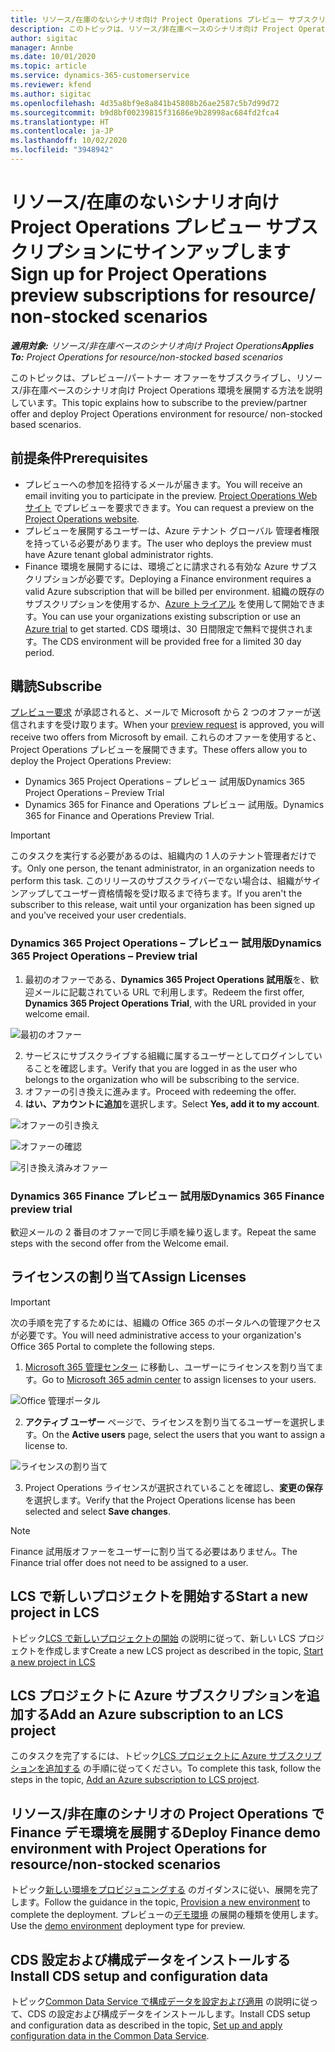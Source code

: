 ```yaml
---
title: リソース/在庫のないシナリオ向け Project Operations プレビュー サブスクリプションにサインアップします
description: このトピックは、リソース/非在庫ベースのシナリオ向け Project Operations をサブスクライブして展開する方法について説明します。
author: sigitac
manager: Annbe
ms.date: 10/01/2020
ms.topic: article
ms.service: dynamics-365-customerservice
ms.reviewer: kfend
ms.author: sigitac
ms.openlocfilehash: 4d35a8bf9e8a841b45808b26ae2587c5b7d99d72
ms.sourcegitcommit: b9d8bf00239815f31686e9b28998ac684fd2fca4
ms.translationtype: HT
ms.contentlocale: ja-JP
ms.lasthandoff: 10/02/2020
ms.locfileid: "3948942"
---
```

# <a name="sign-up-for-project-operations-preview-subscriptions-for-resource-non-stocked-scenarios"></a><span data-ttu-id="83b77-103">リソース/在庫のないシナリオ向け Project Operations プレビュー サブスクリプションにサインアップします</span><span class="sxs-lookup"><span data-stu-id="83b77-103">Sign up for Project Operations preview subscriptions for resource/ non-stocked scenarios</span></span>

<span data-ttu-id="83b77-104">_**適用対象:** リソース/非在庫ベースのシナリオ向け Project Operations_</span><span class="sxs-lookup"><span data-stu-id="83b77-104">_**Applies To:** Project Operations for resource/non-stocked based scenarios_</span></span>

<span data-ttu-id="83b77-105">このトピックは、プレビュー/パートナー オファーをサブスクライブし、リソース/非在庫ベースのシナリオ向け Project Operations 環境を展開する方法を説明しています。</span><span class="sxs-lookup"><span data-stu-id="83b77-105">This topic explains how to subscribe to the preview/partner offer and deploy Project Operations environment for resource/ non-stocked based scenarios.</span></span>

## <a name="prerequisites"></a><span data-ttu-id="83b77-106">前提条件</span><span class="sxs-lookup"><span data-stu-id="83b77-106">Prerequisites</span></span>

- <span data-ttu-id="83b77-107">プレビューへの参加を招待するメールが届きます。</span><span class="sxs-lookup"><span data-stu-id="83b77-107">You will receive an email inviting you to participate in the preview.</span></span> <span data-ttu-id="83b77-108">[Project Operations Web サイト](https://dynamics.microsoft.com/en-us/project-operations/overview/) でプレビューを要求できます。</span><span class="sxs-lookup"><span data-stu-id="83b77-108">You can request a preview on the [Project Operations website](https://dynamics.microsoft.com/en-us/project-operations/overview/).</span></span>
- <span data-ttu-id="83b77-109">プレビューを展開するユーザーは、Azure テナント グローバル 管理者権限を持っている必要があります。</span><span class="sxs-lookup"><span data-stu-id="83b77-109">The user who deploys the preview must have Azure tenant global administrator rights.</span></span>
- <span data-ttu-id="83b77-110">Finance 環境を展開するには、環境ごとに請求される有効な Azure サブスクリプションが必要です。</span><span class="sxs-lookup"><span data-stu-id="83b77-110">Deploying a Finance environment requires a valid Azure subscription that will be billed per environment.</span></span> <span data-ttu-id="83b77-111">組織の既存のサブスクリプションを使用するか、[Azure トライアル](https://azure.microsoft.com/en-us/free/) を使用して開始できます。</span><span class="sxs-lookup"><span data-stu-id="83b77-111">You can use your organizations existing subscription or use an [Azure trial](https://azure.microsoft.com/en-us/free/) to get started.</span></span> <span data-ttu-id="83b77-112">CDS 環境は、30 日間限定で無料で提供されます。</span><span class="sxs-lookup"><span data-stu-id="83b77-112">The CDS environment will be provided free for a limited 30 day period.</span></span>

## <a name="subscribe"></a><span data-ttu-id="83b77-113">購読</span><span class="sxs-lookup"><span data-stu-id="83b77-113">Subscribe</span></span>

<span data-ttu-id="83b77-114">[プレビュー要求](https://forms.office.com/FormsPro/Pages/ResponsePage.aspx?id=v4j5cvGGr0GRqy180BHbR56j8lZs0FdAvwT75_WNFyxUMkRDV1NYQU5TNjE2VjhKOVBUNVg2R0s1NC4u) が承認されると、メールで Microsoft から 2 つのオファーが送信されますを受け取ります。</span><span class="sxs-lookup"><span data-stu-id="83b77-114">When your [preview request](https://forms.office.com/FormsPro/Pages/ResponsePage.aspx?id=v4j5cvGGr0GRqy180BHbR56j8lZs0FdAvwT75_WNFyxUMkRDV1NYQU5TNjE2VjhKOVBUNVg2R0s1NC4u) is approved, you will receive two offers from Microsoft by email.</span></span> <span data-ttu-id="83b77-115">これらのオファーを使用すると、Project Operations プレビューを展開できます。</span><span class="sxs-lookup"><span data-stu-id="83b77-115">These offers allow you to deploy the Project Operations Preview:</span></span>

- <span data-ttu-id="83b77-116">Dynamics 365 Project Operations – プレビュー 試用版</span><span class="sxs-lookup"><span data-stu-id="83b77-116">Dynamics 365 Project Operations – Preview Trial</span></span>
- <span data-ttu-id="83b77-117">Dynamics 365 for Finance and Operations プレビュー 試用版。</span><span class="sxs-lookup"><span data-stu-id="83b77-117">Dynamics 365 for Finance and Operations Preview Trial.</span></span>

> [!IMPORTANT]
> <span data-ttu-id="83b77-118">このタスクを実行する必要があるのは、組織内の 1 人のテナント管理者だけです。</span><span class="sxs-lookup"><span data-stu-id="83b77-118">Only one person, the tenant administrator, in an organization needs to perform this task.</span></span> <span data-ttu-id="83b77-119">このリリースのサブスクライバーでない場合は、組織がサインアップしてユーザー資格情報を受け取るまで待ちます。</span><span class="sxs-lookup"><span data-stu-id="83b77-119">If you aren't the subscriber to this release, wait until your organization has been signed up and you've received your user credentials.</span></span>

### <a name="dynamics-365-project-operations--preview-trial"></a><span data-ttu-id="83b77-120">Dynamics 365 Project Operations – プレビュー 試用版</span><span class="sxs-lookup"><span data-stu-id="83b77-120">Dynamics 365 Project Operations – Preview trial</span></span>

1. <span data-ttu-id="83b77-121">最初のオファーである、**Dynamics 365 Project Operations 試用版**を、歓迎メールに記載されている URL で利用します。</span><span class="sxs-lookup"><span data-stu-id="83b77-121">Redeem the first offer, **Dynamics 365 Project Operations Trial**, with the URL provided in your welcome email.</span></span>

![最初のオファー](./media/1FirstOffer.png)

2. <span data-ttu-id="83b77-123">サービスにサブスクライブする組織に属するユーザーとしてログインしていることを確認します。</span><span class="sxs-lookup"><span data-stu-id="83b77-123">Verify that you are logged in as the user who belongs to the organization who will be subscribing to the service.</span></span>
3. <span data-ttu-id="83b77-124">オファーの引き換えに進みます。</span><span class="sxs-lookup"><span data-stu-id="83b77-124">Proceed with redeeming the offer.</span></span> 
4. <span data-ttu-id="83b77-125">**はい、アカウントに追加**を選択します。</span><span class="sxs-lookup"><span data-stu-id="83b77-125">Select **Yes, add it to my account**.</span></span>

![オファーの引き換え](./media/2RedeemFirstOffer.png)

![オファーの確認](./media/3ConfirmFirstOffer.png)

![引き換え済みオファー](./media/4OfferSuccessfulyRedeemed.png)

### <a name="dynamics-365-finance-preview-trial"></a><span data-ttu-id="83b77-129">Dynamics 365 Finance プレビュー 試用版</span><span class="sxs-lookup"><span data-stu-id="83b77-129">Dynamics 365 Finance preview trial</span></span>

<span data-ttu-id="83b77-130">歓迎メールの 2 番目のオファーで同じ手順を繰り返します。</span><span class="sxs-lookup"><span data-stu-id="83b77-130">Repeat the same steps with the second offer from the Welcome email.</span></span>

## <a name="assign-licenses"></a><span data-ttu-id="83b77-131">ライセンスの割り当て</span><span class="sxs-lookup"><span data-stu-id="83b77-131">Assign Licenses</span></span>

> [!IMPORTANT]
> <span data-ttu-id="83b77-132">次の手順を完了するためには、組織の Office 365 のポータルへの管理アクセスが必要です。</span><span class="sxs-lookup"><span data-stu-id="83b77-132">You will need administrative access to your organization's Office 365 Portal to complete the following steps.</span></span>

1. <span data-ttu-id="83b77-133">[Microsoft 365 管理センター](https://portal.office.com/) に移動し、ユーザーにライセンスを割り当てます。</span><span class="sxs-lookup"><span data-stu-id="83b77-133">Go to [Microsoft 365 admin center](https://portal.office.com/) to assign licenses to your users.</span></span>

![Office 管理ポータル](./media/5OfficeAdminPortal.png)

2. <span data-ttu-id="83b77-135">**アクティブ ユーザー** ページで、ライセンスを割り当てるユーザーを選択します。</span><span class="sxs-lookup"><span data-stu-id="83b77-135">On the **Active users** page, select the users that you want to assign a license to.</span></span>

![ライセンスの割り当て](./media/6AssignLicenses.png)

3. <span data-ttu-id="83b77-137">Project Operations ライセンスが選択されていることを確認し、**変更の保存**を選択します。</span><span class="sxs-lookup"><span data-stu-id="83b77-137">Verify that the Project Operations license has been selected and select **Save changes**.</span></span> 

> [!NOTE]
> <span data-ttu-id="83b77-138">Finance 試用版オファーをユーザーに割り当てる必要はありません。</span><span class="sxs-lookup"><span data-stu-id="83b77-138">The Finance trial offer does not need to be assigned to a user.</span></span>

## <a name="start-a-new-project-in-lcs"></a><span data-ttu-id="83b77-139">LCS で新しいプロジェクトを開始する</span><span class="sxs-lookup"><span data-stu-id="83b77-139">Start a new project in LCS</span></span>

<span data-ttu-id="83b77-140">トピック[LCS で新しいプロジェクトの開始](create-lcs-project.md) の説明に従って、新しい LCS プロジェクトを作成します</span><span class="sxs-lookup"><span data-stu-id="83b77-140">Create a new LCS project as described in the topic, [Start a new project in LCS](create-lcs-project.md)</span></span>

## <a name="add-an-azure-subscription-to-an-lcs-project"></a><span data-ttu-id="83b77-141">LCS プロジェクトに Azure サブスクリプションを追加する</span><span class="sxs-lookup"><span data-stu-id="83b77-141">Add an Azure subscription to an LCS project</span></span>

<span data-ttu-id="83b77-142">このタスクを完了するには、トピック[LCS プロジェクトに Azure サブスクリプションを追加する](resource-add-azure-subscription-lcs-project.md) の手順に従ってください。</span><span class="sxs-lookup"><span data-stu-id="83b77-142">To complete this task, follow the steps in the topic, [Add an Azure subscription to LCS project](resource-add-azure-subscription-lcs-project.md).</span></span>

## <a name="deploy-finance-demo-environment-with-project-operations-for-resourcenon-stocked-scenarios"></a><span data-ttu-id="83b77-143">リソース/非在庫のシナリオの Project Operations で Finance デモ環境を展開する</span><span class="sxs-lookup"><span data-stu-id="83b77-143">Deploy Finance demo environment with Project Operations for resource/non-stocked scenarios</span></span>

<span data-ttu-id="83b77-144">トピック[新しい環境をプロビジョニングする](resource-provision-new-environment.md) のガイダンスに従い、展開を完了します。</span><span class="sxs-lookup"><span data-stu-id="83b77-144">Follow the guidance in the topic, [Provision a new environment](resource-provision-new-environment.md) to complete the deployment.</span></span> <span data-ttu-id="83b77-145">プレビューの[デモ環境](https://docs.microsoft.com/dynamics365/fin-ops-core/dev-itpro/deployment/deploy-demo-environment) の展開の種類を使用します。</span><span class="sxs-lookup"><span data-stu-id="83b77-145">Use the [demo environment](https://docs.microsoft.com/dynamics365/fin-ops-core/dev-itpro/deployment/deploy-demo-environment) deployment type for preview.</span></span>

## <a name="install-cds-setup-and-configuration-data"></a><span data-ttu-id="83b77-146">CDS 設定および構成データをインストールする</span><span class="sxs-lookup"><span data-stu-id="83b77-146">Install CDS setup and configuration data</span></span>

<span data-ttu-id="83b77-147">トピック[Common Data Service で構成データを設定および適用](resource-apply-pro-setup-config-data.md) の説明に従って、CDS の設定および構成データをインストールします。</span><span class="sxs-lookup"><span data-stu-id="83b77-147">Install CDS setup and configuration data as described in the topic, [Set up and apply configuration data in the Common Data Service](resource-apply-pro-setup-config-data.md).</span></span>

